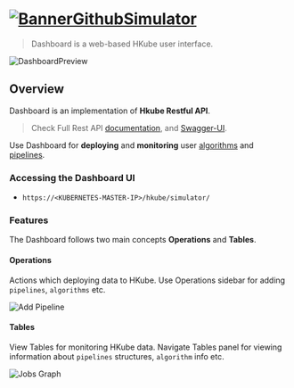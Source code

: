 # [![BannerGithubSimulator](https://user-images.githubusercontent.com/27515937/59030338-62150880-8869-11e9-86f9-b6c1c72eaf19.png)](http://hkube.io)

> Dashboard is a web-based HKube user interface.

![DashboardPreview](https://user-images.githubusercontent.com/27515937/59031674-051b5180-886d-11e9-9806-ecce2e3ba8f0.png)

## Overview

Dashboard is an implementation of **Hkube Restful API**.

> Check Full Rest API [documentation](http://hkube.io/spec), and
> [Swagger-UI](http://petstore.swagger.io/?url=https://raw.githubusercontent.com/kube-HPC/api-server/master/api/rest-api/swagger.json).

Use Dashboard for **deploying** and **monitoring** user
[algorithms](http://hkube.io/learn/algorithms/)
and [pipelines](http://hkube.io/learn/pipelines/).

### Accessing the Dashboard UI

- `https://<KUBERNETES-MASTER-IP>/hkube/simulator/`

### Features

The Dashboard follows two main concepts **Operations** and **Tables**.

#### Operations

Actions which deploying data to HKube.
Use Operations sidebar for adding `pipelines`, `algorithms` etc.

![Add Pipeline](https://user-images.githubusercontent.com/27515937/59033654-d653aa00-8871-11e9-9707-bc4f92b35cfb.png)

#### Tables

View Tables for monitoring HKube data.
Navigate Tables panel for viewing information about `pipelines` structures, `algorithm` info etc.

![Jobs Graph](https://user-images.githubusercontent.com/27515937/59033644-d05dc900-8871-11e9-9a7f-f7011c32cff1.png)
